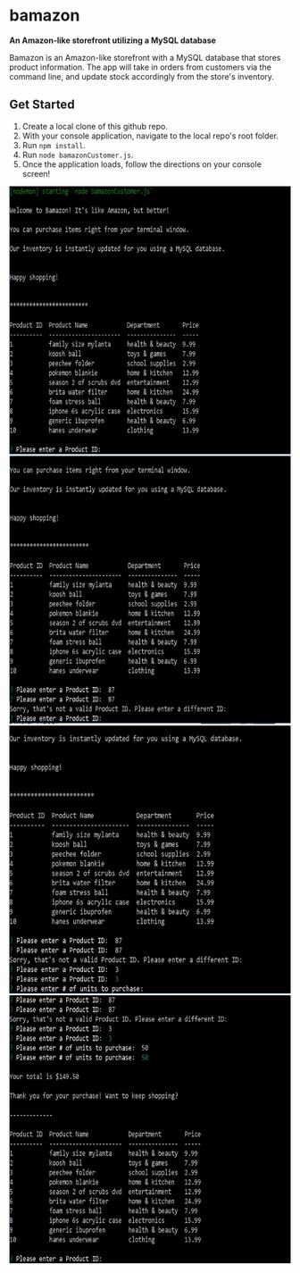 # bamazon
**An Amazon-like storefront utilizing a MySQL database**

Bamazon is an Amazon-like storefront with a MySQL database that stores product information. The app will take in orders from customers via the command line, and update stock accordingly from the store's inventory. 

## Get Started

1. Create a local clone of this github repo.
2. With your console application, navigate to the local repo's root folder.
3. Run `npm install`.
4. Run `node bamazonCustomer.js`.
5. Once the application loads, follow the directions on your console screen!

<img src="ss1.JPG" alt="bamazon" width="640" height="480">
<img src="ss2.JPG" alt="bamazon" width="640" height="480">
<img src="ss3.JPG" alt="bamazon" width="640" height="480">
<img src="ss4.JPG" alt="bamazon" width="640" height="480">
